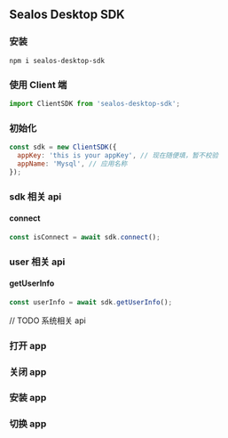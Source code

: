 ## Sealos Desktop SDK

### 安装
```shell
npm i sealos-desktop-sdk
```

### 使用 Client 端
```javascript
import ClientSDK from 'sealos-desktop-sdk';
```

### 初始化

```javascript
const sdk = new ClientSDK({
  appKey: 'this is your appKey', // 现在随便填，暂不校验
  appName: 'Mysql', // 应用名称
});
```

### sdk 相关 api
####  connect
```javascript
const isConnect = await sdk.connect();
```

### user 相关 api
#### getUserInfo
```javascript
const userInfo = await sdk.getUserInfo();
```


// TODO 系统相关 api
### 打开 app

### 关闭 app

### 安装 app

### 切换 app
